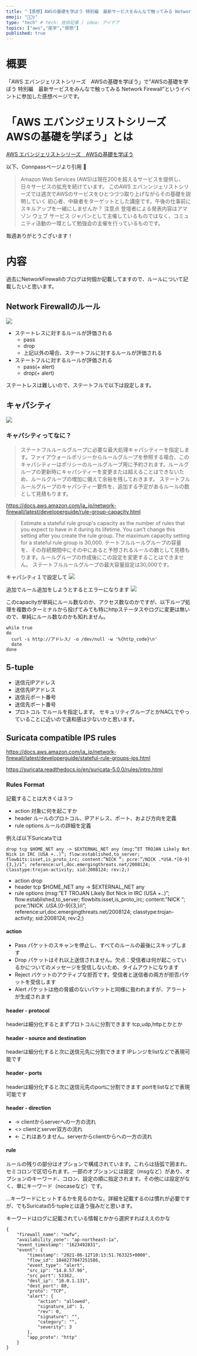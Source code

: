 ```yaml
---
title: "【感想】AWSの基礎を学ぼう 特別編　最新サービスをみんなで触ってみる Network Firewall"
emoji: "🚴🏻‍♀️"
type: "tech" # tech: 技術記事 / idea: アイデア
topics: ["aws","座学","感想"]
published: true
---
```

# 概要
「AWS エバンジェリストシリーズ　AWSの基礎を学ぼう」で”AWSの基礎を学ぼう 特別編　最新サービスをみんなで触ってみる Network Firewall”というイベントに参加した感想ページです。

# 「AWS エバンジェリストシリーズ　AWSの基礎を学ぼう」とは
[AWS エバンジェリストシリーズ　AWSの基礎を学ぼう](https://awsbasics.connpass.com)

以下、Connpassページより引用

>  Amazon Web Services (AWS)は現在200を超えるサービスを提供し、日々サービスの拡充を続けています。
> このAWS エバンンジェリストシリーズでは週次でAWSのサービスをひとつづつ取り上げながらその基礎を説明していく 初心者、中級者をターゲットとした講座です。午後の仕事前にスキルアップを一緒にしませんか？
> 注意点 登壇者による発表内容はアマゾン ウェブ サービス ジャパンとして主催しているものではなく、コミュニティ活動の一環として勉強会の主催を行っているものです。

毎週ありがとうございます！

# 内容
過去にNetworkFirewallのブログは何個か記載してますので、ルールについて記載したいと思います。

## Network Firewallのルール
![](https://storage.googleapis.com/zenn-user-upload/db294945c18dda2ca4b7b53e.png)
- ステートレスに対するルールが評価される
  - pass
  - drop
  - 上記以外の場合、ステートフルに対するルールが評価される
- ステートフルに対するルールが評価される
  - pass(+ alert)
  - drop(+ alert)

ステートレスは難しいので、ステートフルで以下は設定します。
## キャパシティ
![](https://storage.googleapis.com/zenn-user-upload/bad9ae91ffc181f946bb5bc9.png)
### キャパシティってなに？
>ステートフルルールグループに必要な最大処理キャパシティーを指定します。ファイアウォールポリシーからルールグループを参照する場合、このキャパシティーはポリシーのルールグループ用に予約されます。ルールグループの更新時にキャパシティーを変更または超えることはできないため、ルールグループの増加に備えて余裕を残しておきます。
>ステートフルルールグループのキャパシティー要件を、追加する予定があるルールの数として見積もります。

https://docs.aws.amazon.com/ja_jp/network-firewall/latest/developerguide/rule-group-capacity.html
>Estimate a stateful rule group's capacity as the number of rules that you expect to have in it during its lifetime. You can't change this setting after you create the rule group.
>The maximum capacity setting for a stateful rule group is 30,000.
>テートフルルールグループの容量を、その存続期間中にその中にあると予想されるルールの数として見積もります。ルールグループの作成後にこの設定を変更することはできません。
>ステートフルルールグループの最大容量設定は30,000です。

キャパシティ１で設定して
![](https://storage.googleapis.com/zenn-user-upload/7e61c450979ce749efd52dbf.png)

追加でルール追加をしようとするとエラーになります
![](https://storage.googleapis.com/zenn-user-upload/62783cb7f6cc281d9a6029c4.png)


このcapacityが単純にルール数なのか、アクセス数なのかですが、以下ループ処理を複数のターミナルから投げてみても特にhttpステータスやログに変更は無いので、単純にルール数なのかも知れません。
```
while true
do
  curl -s http://アドレス/ -o /dev/null -w '%{http_code}\n'
  date
done
```

## 5-tuple
- 送信元IPアドレス
- 送信先IPアドレス
- 送信元ポート番号
- 送信先ポート番号
- プロトコル
でルールを指定します。 セキュリティグループとかNACLでやっていることに近いので違和感は少ないかと思います。

## Suricata compatible IPS rules
https://docs.aws.amazon.com/ja_jp/network-firewall/latest/developerguide/stateful-rule-groups-ips.html

https://suricata.readthedocs.io/en/suricata-5.0.0/rules/intro.html

### Rules Format
記載することは大きくは３つ
- action
  対象に何を起こすか
- header
  ルールのプロトコル、IPアドレス、ポート、および方向を定義
- rule options
  ルールの詳細を定義

例えば以下Suricataでは
```
drop tcp $HOME_NET any -> $EXTERNAL_NET any (msg:”ET TROJAN Likely Bot Nick in IRC (USA +..)”; flow:established,to_server; flowbits:isset,is_proto_irc; content:”NICK “; pcre:”/NICK .*USA.*[0-9]{3,}/i”; reference:url,doc.emergingthreats.net/2008124; classtype:trojan-activity; sid:2008124; rev:2;)
```
- action
  drop
- header
  tcp $HOME_NET any -> $EXTERNAL_NET any
- rule options
  (msg:”ET TROJAN Likely Bot Nick in IRC (USA +..)”; flow:established,to_server; flowbits:isset,is_proto_irc; content:”NICK “; pcre:”/NICK .*USA.*[0-9]{3,}/i”; reference:url,doc.emergingthreats.net/2008124; classtype:trojan-activity; sid:2008124; rev:2;)

#### action
- Pass
  パケットのスキャンを停止し、すべてのルールの最後にスキップします
- Drop
  パケットはそれ以上送信されません。欠点：受信者は何が起こっているかについてのメッセージを受信しないため、タイムアウトになります
- Reject
  パケットのアクティブな拒否です。受信者と送信者の両方が拒否パケットを受信します
- Alert
  パケットは他の脅威のないパケットと同様に扱われますが、アラートが生成されます


#### header - protocol
headerは細分化するとまずプロトコルに分割できます
tcp,udp,httpとかとか

#### header - source and destination
headerは細分化すると次に送信元先に分割できます
IPレンジをlistなどで表現可能です

#### header - ports
headerは細分化すると次に送信元先のportに分割できます
portをlistなどで表現可能です

#### header - direction
- ->
  clientからserverへの一方の流れ
- <>
  clientとserver双方の流れ
- <-
  これはありません。serverからclientからへの一方の流れ

#### rule
ルールの残りの部分はオプションで構成されています。これらは括弧で囲まれ、セミコロンで区切られます。一部のオプションには設定（msgなど）があり、オプションのキーワード、コロン、設定の順に指定されます。その他には設定がなく、単にキーワード（nocaseなど）です。

…キーワードにヒットするかを見るのかな。詳細を記載するのは慣れが必要ですが、でもSuricataの5-tupleとは違う強みだと思います。

キーワードはログに記載されている情報とかから選択すればええのかな
```
{
    "firewall_name": "nwfw",
    "availability_zone": "ap-northeast-1a",
    "event_timestamp": "1623492831",
    "event": {
        "timestamp": "2021-06-12T10:13:51.763325+0000",
        "flow_id": 1848277047251586,
        "event_type": "alert",
        "src_ip": "14.8.57.96",
        "src_port": 53362,
        "dest_ip": "10.0.1.131",
        "dest_port": 80,
        "proto": "TCP",
        "alert": {
            "action": "allowed",
            "signature_id": 1,
            "rev": 0,
            "signature": "",
            "category": "",
            "severity": 3
        },
        "app_proto": "http"
    }
}
```